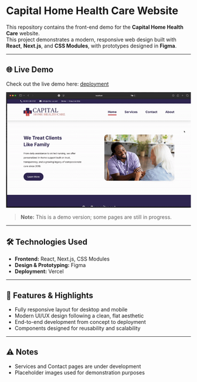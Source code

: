 # Capital Home Health Care Website

This repository contains the front-end demo for the **Capital Home Health Care** website.  
This project demonstrates a modern, responsive web design built with **React**, **Next.js**, and **CSS Modules**, with prototypes designed in **Figma**.

---

## 🌐 Live Demo

Check out the live demo here: [deployment](https://chhc-demo.vercel.app/)

![Demo GIF](https://github.com/c-waller/chhc-demo/blob/main/DEMOTHIGN1-ezgif.com-video-to-gif-converter.gif?raw=true)


> **Note:** This is a demo version; some pages are still in progress.

---

## 🛠 Technologies Used

- **Frontend:** React, Next.js, CSS Modules  
- **Design & Prototyping:** Figma  
- **Deployment:** Vercel  

---


## 🚀 Features & Highlights

- Fully responsive layout for desktop and mobile
- Modern UI/UX design following a clean, flat aesthetic
- End-to-end development from concept to deployment
- Components designed for reusability and scalability

---

## ⚠️ Notes

- Services and Contact pages are under development
- Placeholder images used for demonstration purposes
